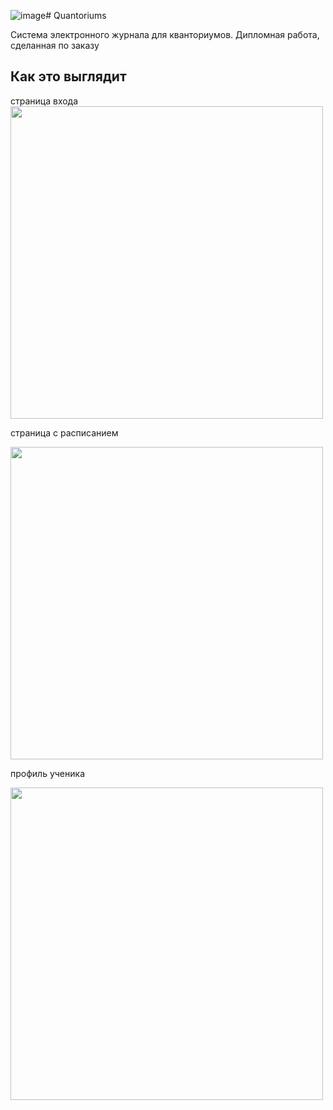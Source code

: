![image](https://github.com/user-attachments/assets/678c2af2-e6a6-4471-b3c3-d6b3eb08f9cc)# Quantoriums

Система электронного журнала для кванториумов. Дипломная работа, сделанная по заказу

## Как это выглядит

страница входа
<img width="500" src="https://github.com/user-attachments/assets/cd829bc7-9915-4584-8930-236577449fa6">

страница с расписанием

<img width="500" src="https://github.com/user-attachments/assets/fdcc0ce8-5c78-4c70-88c0-f95636b9a555">

профиль ученика

<img width="500" src="https://github.com/user-attachments/assets/cd69651c-4e81-45ec-af90-fa6ac65767c7">


